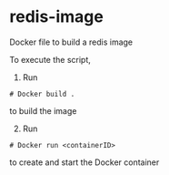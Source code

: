 # redis-image
Docker file to build a redis image

To execute the script, 
1. Run 

```
# Docker build .
```
to build the image

2. Run

```
# Docker run <containerID>
```

to create and start the Docker container
